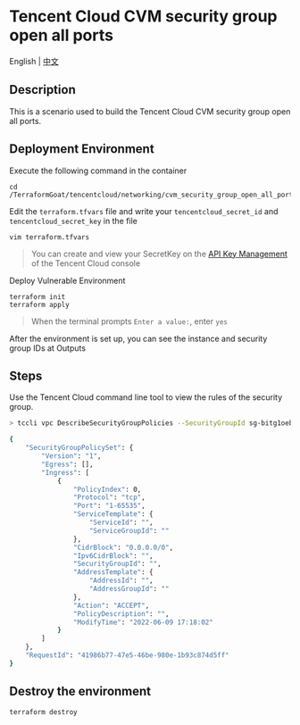 # Tencent Cloud CVM security group open all ports

English | [中文](./README_CN.md)

## Description

This is a scenario used to build the Tencent Cloud CVM security group open all ports.

## Deployment Environment

Execute the following command in the container

```shell
cd /TerraformGoat/tencentcloud/networking/cvm_security_group_open_all_ports
```

Edit the `terraform.tfvars` file and write your `tencentcloud_secret_id` and `tencentcloud_secret_key` in the file

```shell
vim terraform.tfvars
```

> You can create and view your SecretKey on the [API Key Management](https://console.cloud.tencent.com/cam/capi) of the Tencent Cloud console

Deploy Vulnerable Environment

```shell
terraform init
terraform apply
```

> When the terminal prompts `Enter a value:`, enter `yes`

After the environment is set up, you can see the instance and security group IDs at Outputs

## Steps

Use the Tencent Cloud command line tool to view the rules of the security group.

```bash
> tccli vpc DescribeSecurityGroupPolicies --SecurityGroupId sg-bitg1oeb

{
    "SecurityGroupPolicySet": {
        "Version": "1",
        "Egress": [],
        "Ingress": [
            {
                "PolicyIndex": 0,
                "Protocol": "tcp",
                "Port": "1-65535",
                "ServiceTemplate": {
                    "ServiceId": "",
                    "ServiceGroupId": ""
                },
                "CidrBlock": "0.0.0.0/0",
                "Ipv6CidrBlock": "",
                "SecurityGroupId": "",
                "AddressTemplate": {
                    "AddressId": "",
                    "AddressGroupId": ""
                },
                "Action": "ACCEPT",
                "PolicyDescription": "",
                "ModifyTime": "2022-06-09 17:18:02"
            }
        ]
    },
    "RequestId": "41986b77-47e5-46be-980e-1b93c874d5ff"
}
```

## Destroy the environment

```shell
terraform destroy
```
